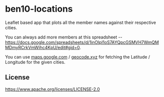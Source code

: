 # ben10-locations

Leaflet based app that plots all the member names against their respective cities. 

You can always add more members at this spreadsheet -- https://docs.google.com/spreadsheets/d/1inOlpl1oS7AYQpcGSMVH7WmQMMDmyRCrkVmWihc4KpU/edit#gid=0.

You can use [maps.google.com](https://maps.google.com/) / [geocode.xyz](https://geocode.xyz/) for fetching the Latitude / Longitude for the given cities.

## License
https://www.apache.org/licenses/LICENSE-2.0